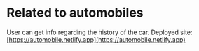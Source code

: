 # Related to automobiles

User can get info regarding the history of the car.
Deployed site: [https://automobile.netlify.app](https://automobile.netlify.app)